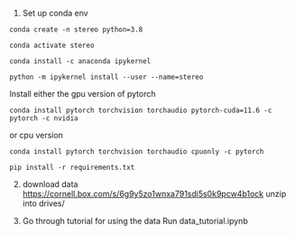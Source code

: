 1. Set up conda env 
```
conda create -n stereo python=3.8
```

```
conda activate stereo
```
```
conda install -c anaconda ipykernel
```

```
python -m ipykernel install --user --name=stereo
```
Install either the gpu version of pytorch

```
conda install pytorch torchvision torchaudio pytorch-cuda=11.6 -c pytorch -c nvidia
```
or cpu version

```
conda install pytorch torchvision torchaudio cpuonly -c pytorch
```

```
pip install -r requirements.txt
```

2. download data
https://cornell.box.com/s/6g9y5zo1wnxa791sdi5s0k9pcw4b1ock
unzip into drives/

3. Go through tutorial for using the data
Run data_tutorial.ipynb  
